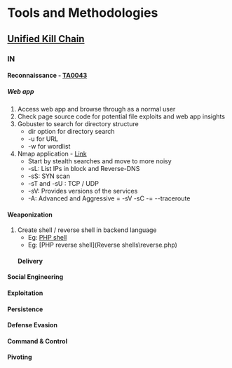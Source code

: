 # Tools and Methodologies
## [Unified Kill Chain](https://www.unifiedkillchain.com/assets/The-Unified-Kill-Chain.pdf)
### IN
#### Reconnaissance - [TA0043](https://attack.mitre.org/tactics/TA0043/)
##### Web app
1. Access web app and browse through as a normal user
2.  Check page source code for potential file exploits and web app insights
3. Gobuster to search for directory structure
   - dir option for directory search
   - -u for URL
   - -w for wordlist
4. Nmap application - [Link](https://nmap.org/book/toc.html)
   - Start by stealth searches and move to more noisy
   - -sL: List IPs in block and Reverse-DNS
   - -sS: SYN scan
   - -sT and -sU : TCP  / UDP
   - -sV: Provides versions of the services
   - -A: Advanced and Aggressive = -sV -sC -= --traceroute


#### Weaponization
1. Create shell / reverse shell in backend language
   - Eg: [PHP shell](Shells\shell.php)
   - Eg: [PHP reverse shell](Reverse shells\reverse.php)
   #### Delivery
#### Social Engineering
#### Exploitation
#### Persistence
#### Defense Evasion
#### Command & Control
#### Pivoting
